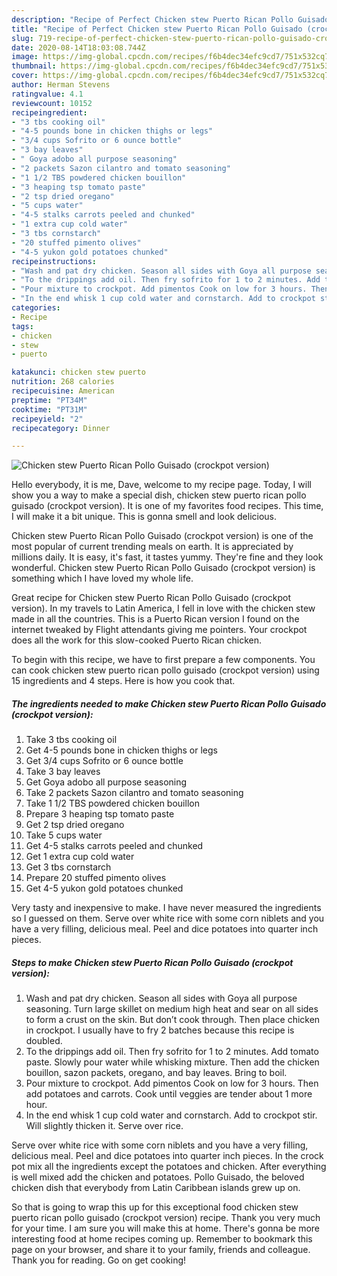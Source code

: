 ```yaml
---
description: "Recipe of Perfect Chicken stew Puerto Rican Pollo Guisado (crockpot version)"
title: "Recipe of Perfect Chicken stew Puerto Rican Pollo Guisado (crockpot version)"
slug: 719-recipe-of-perfect-chicken-stew-puerto-rican-pollo-guisado-crockpot-version
date: 2020-08-14T18:03:08.744Z
image: https://img-global.cpcdn.com/recipes/f6b4dec34efc9cd7/751x532cq70/chicken-stew-puerto-rican-pollo-guisado-crockpot-version-recipe-main-photo.jpg
thumbnail: https://img-global.cpcdn.com/recipes/f6b4dec34efc9cd7/751x532cq70/chicken-stew-puerto-rican-pollo-guisado-crockpot-version-recipe-main-photo.jpg
cover: https://img-global.cpcdn.com/recipes/f6b4dec34efc9cd7/751x532cq70/chicken-stew-puerto-rican-pollo-guisado-crockpot-version-recipe-main-photo.jpg
author: Herman Stevens
ratingvalue: 4.1
reviewcount: 10152
recipeingredient:
- "3 tbs cooking oil"
- "4-5 pounds bone in chicken thighs or legs"
- "3/4 cups Sofrito or 6 ounce bottle"
- "3 bay leaves"
- " Goya adobo all purpose seasoning"
- "2 packets Sazon cilantro and tomato seasoning"
- "1 1/2 TBS powdered chicken bouillon"
- "3 heaping tsp tomato paste"
- "2 tsp dried oregano"
- "5 cups water"
- "4-5 stalks carrots peeled and chunked"
- "1 extra cup cold water"
- "3 tbs cornstarch"
- "20 stuffed pimento olives"
- "4-5 yukon gold potatoes chunked"
recipeinstructions:
- "Wash and pat dry chicken. Season all sides with Goya all purpose seasoning. Turn large skillet on medium high heat and sear on all sides to form a crust on the skin. But don’t cook through. Then place chicken in crockpot. I usually have to fry 2 batches because this recipe is doubled."
- "To the drippings add oil. Then fry sofrito for 1 to 2 minutes. Add tomato paste. Slowly pour water while whisking mixture. Then add the chicken bouillon, sazon packets, oregano, and bay leaves. Bring to boil."
- "Pour mixture to crockpot. Add pimentos Cook on low for 3 hours. Then add potatoes and carrots. Cook until veggies are tender about 1 more hour."
- "In the end whisk 1 cup cold water and cornstarch. Add to crockpot stir. Will slightly thicken it. Serve over rice."
categories:
- Recipe
tags:
- chicken
- stew
- puerto

katakunci: chicken stew puerto 
nutrition: 268 calories
recipecuisine: American
preptime: "PT34M"
cooktime: "PT31M"
recipeyield: "2"
recipecategory: Dinner

---
```



![Chicken stew Puerto Rican Pollo Guisado (crockpot version)](https://img-global.cpcdn.com/recipes/f6b4dec34efc9cd7/751x532cq70/chicken-stew-puerto-rican-pollo-guisado-crockpot-version-recipe-main-photo.jpg)

Hello everybody, it is me, Dave, welcome to my recipe page. Today, I will show you a way to make a special dish, chicken stew puerto rican pollo guisado (crockpot version). It is one of my favorites food recipes. This time, I will make it a bit unique. This is gonna smell and look delicious.

Chicken stew Puerto Rican Pollo Guisado (crockpot version) is one of the most popular of current trending meals on earth. It is appreciated by millions daily. It is easy, it's fast, it tastes yummy. They're fine and they look wonderful. Chicken stew Puerto Rican Pollo Guisado (crockpot version) is something which I have loved my whole life.

Great recipe for Chicken stew Puerto Rican Pollo Guisado (crockpot version). In my travels to Latin America, I fell in love with the chicken stew made in all the countries. This is a Puerto Rican version I found on the internet tweaked by Flight attendants giving me pointers. Your crockpot does all the work for this slow-cooked Puerto Rican chicken.


To begin with this recipe, we have to first prepare a few components. You can cook chicken stew puerto rican pollo guisado (crockpot version) using 15 ingredients and 4 steps. Here is how you cook that.

<!--inarticleads1-->

##### The ingredients needed to make Chicken stew Puerto Rican Pollo Guisado (crockpot version):

1. Take 3 tbs cooking oil
1. Get 4-5 pounds bone in chicken thighs or legs
1. Get 3/4 cups Sofrito or 6 ounce bottle
1. Take 3 bay leaves
1. Get  Goya adobo all purpose seasoning
1. Take 2 packets Sazon cilantro and tomato seasoning
1. Take 1 1/2 TBS powdered chicken bouillon
1. Prepare 3 heaping tsp tomato paste
1. Get 2 tsp dried oregano
1. Take 5 cups water
1. Get 4-5 stalks carrots peeled and chunked
1. Get 1 extra cup cold water
1. Get 3 tbs cornstarch
1. Prepare 20 stuffed pimento olives
1. Get 4-5 yukon gold potatoes chunked


Very tasty and inexpensive to make. I have never measured the ingredients so I guessed on them. Serve over white rice with some corn niblets and you have a very filling, delicious meal. Peel and dice potatoes into quarter inch pieces. 

<!--inarticleads2-->

##### Steps to make Chicken stew Puerto Rican Pollo Guisado (crockpot version):

1. Wash and pat dry chicken. Season all sides with Goya all purpose seasoning. Turn large skillet on medium high heat and sear on all sides to form a crust on the skin. But don’t cook through. Then place chicken in crockpot. I usually have to fry 2 batches because this recipe is doubled.
1. To the drippings add oil. Then fry sofrito for 1 to 2 minutes. Add tomato paste. Slowly pour water while whisking mixture. Then add the chicken bouillon, sazon packets, oregano, and bay leaves. Bring to boil.
1. Pour mixture to crockpot. Add pimentos Cook on low for 3 hours. Then add potatoes and carrots. Cook until veggies are tender about 1 more hour.
1. In the end whisk 1 cup cold water and cornstarch. Add to crockpot stir. Will slightly thicken it. Serve over rice.


Serve over white rice with some corn niblets and you have a very filling, delicious meal. Peel and dice potatoes into quarter inch pieces. In the crock pot mix all the ingredients except the potatoes and chicken. After everything is well mixed add the chicken and potatoes. Pollo Guisado, the beloved chicken dish that everybody from Latin Caribbean islands grew up on. 

So that is going to wrap this up for this exceptional food chicken stew puerto rican pollo guisado (crockpot version) recipe. Thank you very much for your time. I am sure you will make this at home. There's gonna be more interesting food at home recipes coming up. Remember to bookmark this page on your browser, and share it to your family, friends and colleague. Thank you for reading. Go on get cooking!
